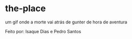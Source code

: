 # the-place
um gif onde a morte vai atrás de gunter de hora de aventura

Feito por: Isaque Dias e Pedro Santos

